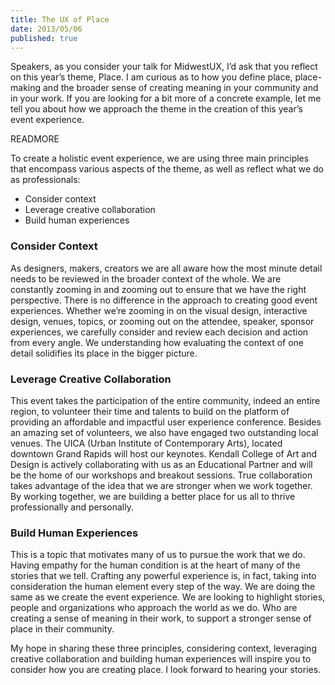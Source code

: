 ```yaml
---
title: The UX of Place
date: 2013/05/06
published: true
---
```


Speakers, as you consider your talk for MidwestUX, I’d ask that you reflect on this year’s theme, Place. I am curious as to how you define place, place-making and the broader sense of creating meaning in your community and in your work. If you are looking for a bit more of a concrete example, let me tell you about how we approach the theme in the creation of this year’s event experience.

READMORE

To create a holistic event experience, we are using three main principles that encompass various aspects of the theme, as well as reflect what we do as professionals:

* Consider context
* Leverage creative collaboration
* Build human experiences

### Consider Context

As designers, makers, creators we are all aware how the most minute detail needs to be reviewed in the broader context of the whole. We are constantly zooming in and zooming out to ensure that we have the right perspective. There is no difference in the approach to creating good event experiences. Whether we’re zooming in on the visual design, interactive design, venues, topics, or zooming out on the attendee, speaker, sponsor experiences, we carefully consider and review each decision and action from every angle. We understanding how evaluating the context of one detail solidifies its place in the bigger picture.

### Leverage Creative Collaboration

This event takes the participation of the entire community, indeed an entire region, to volunteer their time and talents to build on the platform of providing an affordable and impactful user experience conference. Besides an amazing set of volunteers, we also have engaged two outstanding local venues. The UICA (Urban Institute of Contemporary Arts), located downtown Grand Rapids will host our keynotes. Kendall College of Art and Design is actively collaborating with us as an Educational Partner and will be the home of our workshops and breakout sessions. True collaboration takes advantage of the idea that we are stronger when we work together. By working together, we are building a better place for us all to thrive professionally and personally.

### Build Human Experiences

This is a topic that motivates many of us to pursue the work that we do. Having empathy for the human condition is at the heart of many of the stories that we tell. Crafting any powerful experience is, in fact, taking into consideration the human element every step of the way. We are doing the same as we create the event experience. We are looking to highlight stories, people and organizations who approach the world as we do. Who are creating a sense of meaning in their work, to support a stronger sense of place in their community.

My hope in sharing these three principles, considering context, leveraging creative collaboration and building human experiences will inspire you to consider how you are creating place. I look forward to hearing your stories.